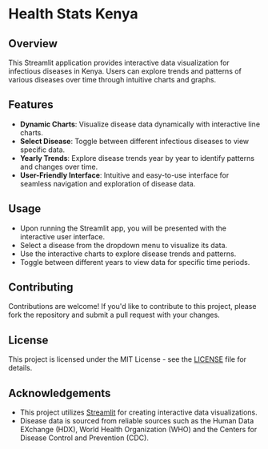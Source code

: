 # Health Stats Kenya
## Overview

This Streamlit application provides interactive data visualization for infectious diseases in Kenya. Users can explore trends and patterns of various diseases over time through intuitive charts and graphs.

## Features

- **Dynamic Charts**: Visualize disease data dynamically with interactive line charts.
- **Select Disease**: Toggle between different infectious diseases to view specific data.
- **Yearly Trends**: Explore disease trends year by year to identify patterns and changes over time.
- **User-Friendly Interface**: Intuitive and easy-to-use interface for seamless navigation and exploration of disease data.


## Usage

- Upon running the Streamlit app, you will be presented with the interactive user interface.
- Select a disease from the dropdown menu to visualize its data.
- Use the interactive charts to explore disease trends and patterns.
- Toggle between different years to view data for specific time periods.

## Contributing

Contributions are welcome! If you'd like to contribute to this project, please fork the repository and submit a pull request with your changes.

## License

This project is licensed under the MIT License - see the [LICENSE](LICENSE) file for details.

## Acknowledgements

- This project utilizes [Streamlit](https://streamlit.io/) for creating interactive data visualizations.
- Disease data is sourced from reliable sources such as the Human Data EXchange (HDX), World Health Organization (WHO) and the Centers for Disease Control and Prevention (CDC).
